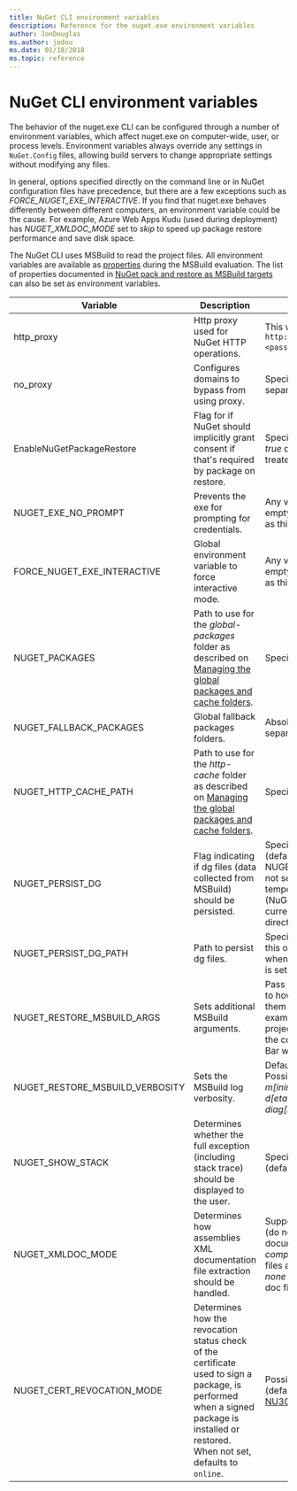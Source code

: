 ```yaml
---
title: NuGet CLI environment variables
description: Reference for the nuget.exe environment variables
author: JonDouglas
ms.author: jodou
ms.date: 01/18/2018
ms.topic: reference
---
```


# NuGet CLI environment variables

The behavior of the nuget.exe CLI can be configured through a number of environment variables, which affect nuget.exe on computer-wide, user, or process levels. Environment variables always override any settings in `NuGet.Config` files, allowing build servers to change appropriate settings without modifying any files.

In general, options specified directly on the command line or in NuGet configuration files have precedence, but there are a few exceptions such as *FORCE_NUGET_EXE_INTERACTIVE*. If you find that nuget.exe behaves differently between different computers, an environment variable could be the cause. For example, Azure Web Apps Kudu (used during deployment) has *NUGET_XMLDOC_MODE* set to *skip* to speed up package restore performance and save disk space.

The NuGet CLI uses MSBuild to read the project files. All environment variables are available as [properties](/visualstudio/msbuild/msbuild-command-line-reference) during the MSBuild evaluation.
The list of properties documented in [NuGet pack and restore as MSBuild targets](../msbuild-targets.md#restore-properties) can also be set as environment variables.

| Variable | Description | Remarks |
| --- | --- | --- |
| http_proxy | Http proxy used for NuGet HTTP operations. | This would be specified as `http://<username>:<password>@proxy.com`. |
| no_proxy | Configures domains to bypass from using proxy. | Specified as domains separated by comma (,). |
| EnableNuGetPackageRestore | Flag for if NuGet should implicitly grant consent if that's required by package on restore. | Specified flag is treated as *true* or *1*, any other value treated as flag not set. |
| NUGET_EXE_NO_PROMPT | Prevents the exe for prompting for credentials. | Any value except null or empty string will be treated as this flag set/true. |
| FORCE_NUGET_EXE_INTERACTIVE | Global environment variable to force interactive mode. | Any value except null or empty string will be treated as this flag set/true. |
| NUGET_PACKAGES | Path to use for the *global-packages* folder as described on [Managing the global packages and cache folders](../../consume-packages/managing-the-global-packages-and-cache-folders.md). | Specified as absolute path. |
| NUGET_FALLBACK_PACKAGES | Global fallback packages folders. | Absolute folder paths separated by semicolon (;). |
| NUGET_HTTP_CACHE_PATH | Path to use for the *http-cache* folder as described on [Managing the global packages and cache folders](../../consume-packages/managing-the-global-packages-and-cache-folders.md). | Specified as absolute path. |
| NUGET_PERSIST_DG | Flag indicating if dg files (data collected from MSBuild) should be persisted. | Specified as *true* or *false* (default), if NUGET_PERSIST_DG_PATH not set will be stored to temporary directory (NuGetScratch folder in current environment temp directory). |
| NUGET_PERSIST_DG_PATH | Path to persist dg files. | Specified as absolute path, this option is only used when *NUGET_PERSIST_DG* is set to true. |
| NUGET_RESTORE_MSBUILD_ARGS | Sets additional MSBuild arguments. | Pass arguments identical to how you would pass them to msbuild.exe. An example of setting a project property Foo from the command line to value Bar would be /p:Foo=Bar |
| NUGET_RESTORE_MSBUILD_VERBOSITY | Sets the MSBuild log verbosity. | Default is *quiet* ("/v:q"). Possible values *q[uiet]*, *m[inimal]*, *n[ormal]*, *d[etailed]*, and *diag[nostic]*. |
| NUGET_SHOW_STACK | Determines whether the full exception (including stack trace) should be displayed to the user. | Specified as *true* or *false* (default). |
| NUGET_XMLDOC_MODE | Determines how assemblies XML documentation file extraction should be handled. | Supported modes are *skip* (do not extract XML documentation files), *compress* (store XML doc files as a zip archive) or *none* (default, treat XML doc files as regular files). |
| NUGET_CERT_REVOCATION_MODE | Determines how the revocation status check of the certificate used to sign a package, is performed when a signed package is installed or restored. When not set, defaults to `online`.| Possible values *online* (default), *offline*.  Related to [NU3028](../errors-and-warnings/NU3028.md) |

